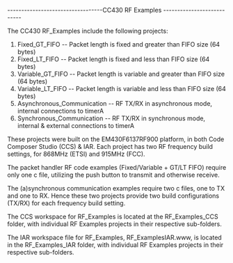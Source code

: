 ----------------------------------CC430 RF Examples ---------------------------

The CC430 RF_Examples include the following projects:

1. Fixed_GT_FIFO              -- Packet length is fixed and greater than FIFO size (64 bytes)
2. Fixed_LT_FIFO              -- Packet length is fixed and less than FIFO size (64 bytes)
3. Variable_GT_FIFO           -- Packet length is variable and greater than FIFO size (64 bytes)
4. Variable_LT_FIFO           -- Packet length is variable and less than FIFO size (64 bytes)
5. Asynchronous_Communication -- RF TX/RX in asynchronous mode, internal connections to timerA
6. Synchronous_Communication  -- RF TX/RX in synchronous mode, internal & external connections to timerA
 
These projects were built on the EM430F6137RF900 platform, in both Code Composer Studio (CCS) & IAR.
Each project has two RF frequency build settings,  for 868MHz (ETSI) and 915MHz (FCC). 

The packet handler RF code examples (Fixed/Variable + GT/LT FIFO) require only 
one c file, utilizing the push button to transmit and otherwise receive.

The (a)synchronous communication examples require two c files, one to TX and 
one to RX. Hence these two projects  provide two build configurations (TX/RX)
for each frequency build setting.

The CCS workspace for RF_Examples is located at the RF_Examples_CCS folder, 
with individual RF Examples projects in their respective sub-folders. 

The IAR workspace file  for RF_Examples, RF_ExamplesIAR.www, is located in the 
RF_Examples_IAR folder, with individual RF Examples projects in their respective 
sub-folders.


